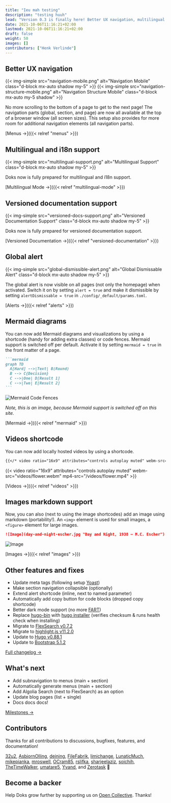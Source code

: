 ```yaml
---
title: "Ieu mah testing"
description: "testing huuh"
lead: "Version 0.3 is finally here! Better UX navigation, multilingual and i18n support, versioned documentation support, dismissible global alert, Mermaid diagrams and visualizations, and more!"
date: 2021-10-06T11:16:21+02:00
lastmod: 2021-10-06T11:16:21+02:00
draft: false
weight: 50
images: []
contributors: ["Henk Verlinde"]
---
```


## Better UX navigation

{{< img-simple src="navigation-mobile.png" alt="Navigation Mobile" class="d-block mx-auto shadow my-5" >}}
{{< img-simple src="navigation-structure-mobile.png" alt="Navigation Structure Mobile" class="d-block mx-auto my-5 shadow" >}}

No more scrolling to the bottom of a page  to get to the next page! The navigation parts (global, section, and page) are now all available at the top of a browser window (all screen sizes). This setup also provides for more room for additional navigation elements (all navigation parts).

[Menus →]({{< relref "menus" >}})

## Multilingual and i18n support

{{< img-simple src="multilingual-support.png" alt="Multilingual Support" class="d-block mx-auto shadow my-5" >}}

Doks now is fully prepared for multilingual and i18n support.

[Multilingual Mode →]({{< relref "multilingual-mode" >}})

## Versioned documentation support

{{< img-simple src="versioned-docs-support.png" alt="Versioned Documentation Support" class="d-block mx-auto shadow my-5" >}}

Doks now is fully prepared for versioned documentation support.

[Versioned Documentation →]({{< relref "versioned-documentation" >}})

## Global alert

{{< img-simple src="global-dismissible-alert.png" alt="Global Dismissable Alert" class="d-block mx-auto shadow my-5" >}}

The global alert is now visible on all pages (not only the homepage) when activated. Switch it on by setting `alert = true` and make it dismissible by setting `alertDismissable = true` in `./config/_default/params.toml`.

[Alerts →]({{< relref "alerts" >}})

## Mermaid diagrams

You can now add Mermaid diagrams and visualizations by using a shortcode (handy for adding extra classes) or code fences. Mermaid support is switched off per default. Activate it by setting `mermaid = true` in the front matter of a page.

````md
```mermaid
graph TD
  A[Hard] -->|Text| B(Round)
  B --> C{Decision}
  C -->|One| D[Result 1]
  C -->|Two| E[Result 2]
```
````

![Mermaid Code Fences](mermaid-code-fences.png)

_Note, this is an image, because Mermaid support is switched off on this site._

[Mermaid →]({{< relref "mermaid" >}})

## Videos shortcode

You can now add locally hosted videos by using a shortcode.

```md
{{</* video ratio="16x9" attributes="controls autoplay muted" webm-src="videos/flower.webm" mp4-src="videos/flower.mp4" */>}}
```

{{< video ratio="16x9" attributes="controls autoplay muted" webm-src="videos/flower.webm" mp4-src="/videos/flower.mp4" >}}

[Videos →]({{< relref "videos" >}})

## Images markdown support

Now, you can also (next to using the image shortcodes) add an image using markdown (portability!). An `<img>` element is used for small images, a `<figure>` element for large images.

```md
![Image](day-and-night-escher.jpg "Day and Night, 1938 — M.C. Escher")
```

![Image](day-and-night-escher.jpg "Day and Night, 1938 — M.C. Escher")

[Images →]({{< relref "images" >}})

## Other features and fixes

- Update meta tags (following setup [Yoast](https://developer.yoast.com/))
- Make section navigation collapsible (optionally)
- Extend alert shortcode (inline, next to named parameter)
- Automatically add copy button for code blocks (dropped copy shortcode)
- Better dark mode support (no more [FART](https://css-tricks.com/flash-of-inaccurate-color-theme-fart/))
- Replace [hugo-bin](https://github.com/fenneclab/hugo-bin) with [hugo installer](https://github.com/dominique-mueller/hugo-installer) (verifies checksum & runs health check when installing)
- Migrate to [FlexSearch v0.7.2](https://github.com/nextapps-de/flexsearch)
- Migrate to [highlight.js v11.2.0](https://github.com/highlightjs/highlight.js)
- Update to [Hugo v0.88.1](https://gohugo.io/news/0.88.1-relnotes/)
- Update to [Bootstrap 5.1.2](https://blog.getbootstrap.com/2021/10/05/bootstrap-5-1-2/)

[Full changelog →](https://github.com/h-enk/doks/blob/master/CHANGELOG.md)

## What's next

- Add subnavigation to menus (main + section)
- Automatically generate menus (main + section)
- Add Algolia Search (next to FlexSearch) as an option
- Update blog pages (list + single)
- Docs docs docs!

[Milestones →](https://github.com/h-enk/doks/milestones)

## Contributors

Thanks for all contributions to discussions, bugfixes, features, and documentation!

[32u2](https://github.com/32u2), [AsbjornOlling](https://github.com/AsbjornOlling), [deining](https://github.com/deining), [FileFabrik](https://github.com/FileFabrik), [limichange](https://github.com/limichange), [LunaticMuch](https://github.com/LunaticMuch), [mikepianka](https://github.com/mikepianka), [mroswell](https://github.com/mroswell), [OCram85](https://github.com/OCram85), [rslifka](https://github.com/rslifka), [sharjeelaziz](https://github.com/sharjeelaziz), [soichih](https://github.com/soichih), [TheTimeWalker](https://github.com/TheTimeWalker), [umatare5](https://github.com/umatare5), [Yvand](https://github.com/Yvand), and [Zerotask](https://github.com/Zerotask) 💪

## Become a backer

Help Doks grow further by supporting us on [Open Collective](https://opencollective.com/doks). Thanks!
